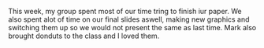 This week, my group spent most of our time tring to finish iur paper. We also spent alot of time on our final slides aswell, making new graphics and switching them up so we would not present the same as last time. Mark also brought donduts to the class and I loved them.
